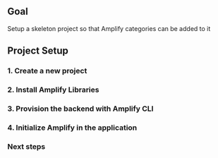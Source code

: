 ## Goal

Setup a skeleton project so that Amplify categories can be added to it

## Project Setup

### 1. Create a new project

<inline-fragment platform="ios" src="~/lib/project-setup/fragments/ios/create-application/10_createProject.md"></inline-fragment>
<inline-fragment platform="android" src="~/lib/project-setup/fragments/android/create-application/10_createProject.md"></inline-fragment>
<inline-fragment platform="flutter" src="~/lib/project-setup/fragments/flutter/create-application/10_createProject.md"></inline-fragment>

### 2. Install Amplify Libraries

<inline-fragment platform="ios" src="~/lib/project-setup/fragments/ios/create-application/20_install_libraries.md"></inline-fragment>
<inline-fragment platform="android" src="~/lib/project-setup/fragments/android/create-application/20_gradle.md"></inline-fragment>
<inline-fragment platform="flutter" src="~/lib/project-setup/fragments/flutter/create-application/20_pubspec.md"></inline-fragment>

### 3. Provision the backend with Amplify CLI

<inline-fragment platform="ios" src="~/lib/project-setup/fragments/ios/create-application/30_provisionBackend.md"></inline-fragment>
<inline-fragment platform="ios" src="~/lib/project-setup/fragments/ios/create-application/31_provisionBackend.md"></inline-fragment>
<inline-fragment platform="android" src="~/lib/project-setup/fragments/android/create-application/30_provisionBackend.md"></inline-fragment>
<inline-fragment platform="flutter" src="~/lib/project-setup/fragments/flutter/create-application/30_provisionBackend.md"></inline-fragment>

### 4. Initialize Amplify in the application

<inline-fragment platform="ios" src="~/lib/project-setup/fragments/ios/create-application/40_verifyAmplifyLibraries.md"></inline-fragment>
<inline-fragment platform="android" src="~/lib/project-setup/fragments/android/create-application/40_verifyAmplifyLibraries.md"></inline-fragment>
<inline-fragment platform="flutter" src="~/lib/project-setup/fragments/flutter/create-application/40_verifyAmplifyLibraries.md"></inline-fragment>

### Next steps

<inline-fragment platform="ios" src="~/lib/project-setup/fragments/native_common/create-application/50_nextSteps.md"></inline-fragment>
<inline-fragment platform="android" src="~/lib/project-setup/fragments/native_common/create-application/50_nextSteps.md"></inline-fragment>
<inline-fragment platform="flutter" src="~/lib/project-setup/fragments/flutter/create-application/50_nextSteps.md"></inline-fragment>